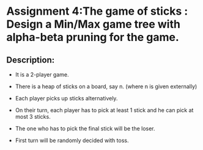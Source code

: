 # Assignment 4:The game of sticks : Design a Min/Max game tree with alpha-beta pruning for the game.

## Description:

* It is a 2-player game.

* There is a heap of sticks on a board, say n. (where n is given externally)

* Each player picks up sticks alternatively.

* On their turn, each player has to pick at least 1 stick and he can pick at most 3 sticks.

* The one who has to pick the final stick will be the loser.

* First turn will be randomly decided with toss.
